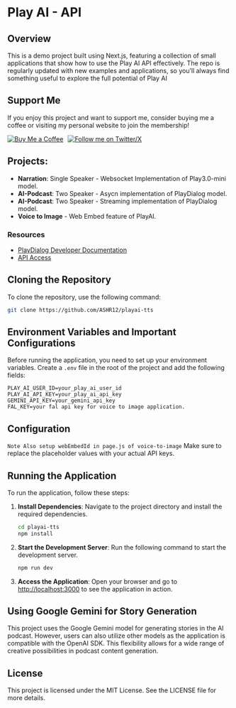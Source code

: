 # Play AI - API

## Overview

This is a demo project built using Next.js, featuring a collection of small applications that show how to use the Play AI API effectively. The repo is regularly updated with new examples and applications, so you’ll always find something useful to explore the full potential of Play AI

## Support Me

If you enjoy this project and want to support me, consider buying me a coffee or visiting my personal website to join the membership!

<div style="display: flex; gap: 10px; margin-top: 10px;">
  <a href="https://buymeacoffee.com/aiforsuccess">
    <img src="https://img.shields.io/badge/Buy_Me_a_Coffee-FFDD57?style=for-the-badge&logo=buy-me-a-coffee&logoColor=black" alt="Buy Me a Coffee">
  </a>
  <a href="https://x.com/ai_for_success">
    <img src="https://img.shields.io/badge/Follow_me_on_Twitter/X-4A90E2?style=for-the-badge&logo=X&logoColor=white" alt="Follow me on Twitter/X">
  </a>
</div>

## Projects:

- **Narration**: Single Speaker - Websocket Implementation of Play3.0-mini model.
- **AI-Podcast**: Two Speaker - Asycn implementation of PlayDialog model.
- **AI-Podcast**: Two Speaker - Streaming implementation of PlayDialog model.
- **Voice to Image** - Web Embed feature of PlayAI.

### Resources

- [PlayDialog Developer Documentation](https://docs.play.ai/documentation/get-started/introduction)
- [API Access](https://play.ai/developers)

## Cloning the Repository

To clone the repository, use the following command:

```bash
git clone https://github.com/ASHR12/playai-tts
```

## Environment Variables and Important Configurations

Before running the application, you need to set up your environment variables. Create a `.env` file in the root of the project and add the following fields:

```
PLAY_AI_USER_ID=your_play_ai_user_id
PLAY_AI_API_KEY=your_play_ai_api_key
GEMINI_API_KEY=your_gemini_api_key
FAL_KEY=your fal api key for voice to image application.
```

## Configuration

`Note Also setup webEmbedId in page.js of voice-to-image`
Make sure to replace the placeholder values with your actual API keys.

## Running the Application

To run the application, follow these steps:

1. **Install Dependencies**: Navigate to the project directory and install the required dependencies.

   ```bash
   cd playai-tts
   npm install
   ```

2. **Start the Development Server**: Run the following command to start the development server.

   ```bash
   npm run dev
   ```

3. **Access the Application**: Open your browser and go to [http://localhost:3000](http://localhost:3000) to see the application in action.

## Using Google Gemini for Story Generation

This project uses the Google Gemini model for generating stories in the AI podcast. However, users can also utilize other models as the application is compatible with the OpenAI SDK. This flexibility allows for a wide range of creative possibilities in podcast content generation.

## License

This project is licensed under the MIT License. See the LICENSE file for more details.

